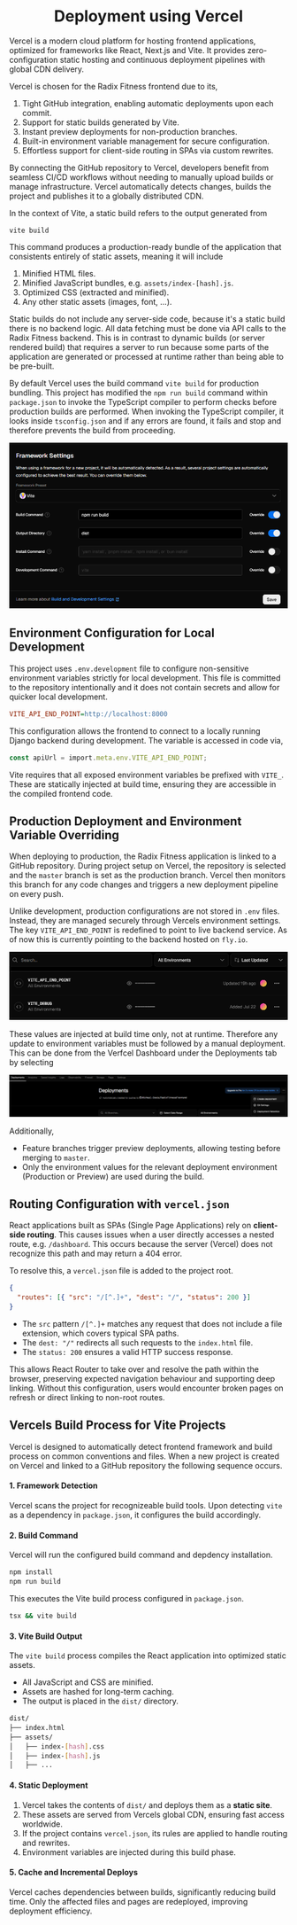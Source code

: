 <div align="center">
    <h1> Deployment using Vercel </h1>
</div>

Vercel is a modern cloud platform for hosting frontend applications, optimized for frameworks like React, Next.js and Vite. It provides zero-configuration static hosting and continuous deployment pipelines with global CDN delivery.

Vercel is chosen for the Radix Fitness frontend due to its,

1. Tight GitHub integration, enabling automatic deployments upon each commit.
2. Support for static builds generated by Vite.
3. Instant preview deployments for non-production branches.
4. Built-in environment variable management for secure configuration.
5. Effortless support for client-side routing in SPAs via custom rewrites.

By connecting the GitHub repository to Vercel, developers benefit from seamless CI/CD workflows without needing to manually upload builds or manage infrastructure. Vercel automatically detects changes, builds the project and publishes it to a globally distributed CDN.

In the context of Vite, a static build refers to the output generated from

```nginx
vite build
```

This command produces a production-ready bundle of the application that consistents entirely of static assets, meaning it will include

1. Minified HTML files.
2. Minified JavaScript bundles, e.g. `assets/index-[hash].js`.
3. Optimized CSS (extracted and minified).
4. Any other static assets (images, font, ...).

Static builds do not include any server-side code, because it's a static build there is no backend logic. All data fetching must be done via API calls to the Radix Fitness backend. This is in contrast to dynamic builds (or server rendered build) that requires a server to run because some parts of the application are generated or processed at runtime rather than being able to be pre-built.

By default Vercel uses the build command `vite build` for production bundling. This project has modified the `npm run build` command within `package.json` to invoke the TypeScript compiler to perform checks before production builds are performed. When invoking the TypeScript compiler, it looks inside `tsconfig.json` and if any errors are found, it fails and stop and therefore prevents the build from proceeding.

<div align="center">
    <img src="./images/vercel_build_command.png">
</div>

## Environment Configuration for Local Development

This project uses `.env.development` file to configure non-sensitive environment variables strictly for local development. This file is committed to the repository intentionally and it does not contain secrets and allow for quicker local development.

```INI
VITE_API_END_POINT=http://localhost:8000
```

This configuration allows the frontend to connect to a locally running Django backend during development. The variable is accessed in code via,

```TypeScript
const apiUrl = import.meta.env.VITE_API_END_POINT;
```

Vite requires that all exposed environment variables be prefixed with `VITE_`. These are statically injected at build time, ensuring they are accessible in the compiled frontend code.

## Production Deployment and Environment Variable Overriding

When deploying to production, the Radix Fitness application is linked to a GitHub repository. During project setup on Vercel, the repository is selected and the `master` branch is set as the production branch. Vercel then monitors this branch for any code changes and triggers a new deployment pipeline on every push.

Unlike development, production configurations are not stored in `.env` files. Instead, they are managed securely through Vercels environment settings. The key `VITE_API_END_POINT` is redefined to point to live backend service. As of now this is currently pointing to the backend hosted on `fly.io`.

<div align="center">
    <img src="./images/vercel_environment_variables.png">
</div>

These values are injected at build time only, not at runtime. Therefore any update to environment variables must be followed by a manual deployment. This can be done from the Verfcel Dashboard under the Deployments tab by selecting

<div align="center">
    <img src="./images/vercel_deployment.png">
</div>

Additionally,

- Feature branches trigger preview deployments, allowing testing before merging to `master`.
- Only the environment values for the relevant deployment environment (Production or Preview) are used during the build.

## Routing Configuration with `vercel.json`

React applications built as SPAs (Single Page Applications) rely on **client-side routing**. This causes issues when a user directly accesses a nested route, e.g. `/dashboard`. This occurs because the server (Vercel) does not recognize this path and may return a 404 error.

To resolve this, a `vercel.json` file is added to the project root.

```json
{
  "routes": [{ "src": "/[^.]+", "dest": "/", "status": 200 }]
}
```

- The `src` pattern `/[^.]+` matches any request that does not include a file extension, which covers typical SPA paths.
- The `dest: "/"` redirects all such requests to the `index.html` file.
- The `status: 200` ensures a valid HTTP success response.

This allows React Router to take over and resolve the path within the browser, preserving expected navigation behaviour and supporting deep linking. Without this configuration, users would encounter broken pages on refresh or direct linking to non-root routes.

## Vercels Build Process for Vite Projects

Vercel is designed to automatically detect frontend framework and build process on common conventions and files. When a new project is created on Vercel and linked to a GitHub repository the following sequence occurs.

#### 1. Framework Detection

Vercel scans the project for recognizeable build tools. Upon detecting `vite` as a dependency in `package.json`, it configures the build accordingly.

#### 2. Build Command

Vercel will run the configured build command and depdency installation.

```bash
npm install
npm run build
```

This executes the Vite build process configured in `package.json`.

```bash
tsx && vite build
```

#### 3. Vite Build Output

The `vite build` process compiles the React application into optimized static assets.

- All JavaScript and CSS are minified.
- Assets are hashed for long-term caching.
- The output is placed in the `dist/` directory.

```bash
dist/
├── index.html
├── assets/
│   ├── index-[hash].css
│   ├── index-[hash].js
│   ├── ...
```

#### 4. Static Deployment

1. Vercel takes the contents of `dist/` and deploys them as a **static site**.
2. These assets are served from Vercels global CDN, ensuring fast access worldwide.
3. If the project contains `vercel.json`, its rules are applied to handle routing and rewrites.
4. Environment variables are injected during this build phase.

#### 5. Cache and Incremental Deploys

Vercel caches dependencies between builds, significantly reducing build time. Only the affected files and pages are redeployed, improving deployment efficiency.

